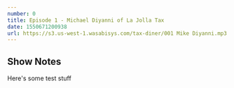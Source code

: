 ```yaml
---
number: 0
title: Episode 1 - Michael Diyanni of La Jolla Tax
date: 1550671200938
url: https://s3.us-west-1.wasabisys.com/tax-diner/001 Mike Diyanni.mp3
---
```


## Show Notes

Here's some test stuff
